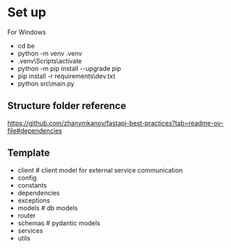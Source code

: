 # Set up

For Windows
- cd be
- python -m venv .venv
- .venv\Scripts\activate
- python -m pip install --upgrade pip
- pip install -r requirements\dev.txt
- python src\main.py

## Structure folder reference
https://github.com/zhanymkanov/fastapi-best-practices?tab=readme-ov-file#dependencies

## Template
- client # client model for external service communication
- config
- constants
- dependencies
- exceptions
- models # db models
- router
- schemas # pydantic models
- services 
- utils
